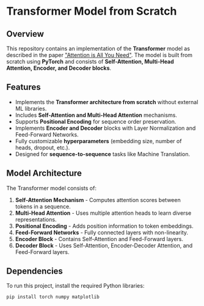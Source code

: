 # Transformer Model from Scratch

## Overview
This repository contains an implementation of the **Transformer** model as described in the paper [\"Attention is All You Need\"](https://proceedings.neurips.cc/paper_files/paper/2017/file/3f5ee243547dee91fbd053c1c4a845aa-Paper.pdf). The model is built from scratch using **PyTorch** and consists of **Self-Attention, Multi-Head Attention, Encoder, and Decoder blocks**. 

## Features
- Implements the **Transformer architecture from scratch** without external ML libraries.
- Includes **Self-Attention and Multi-Head Attention** mechanisms.
- Supports **Positional Encoding** for sequence order preservation.
- Implements **Encoder and Decoder** blocks with Layer Normalization and Feed-Forward Networks.
- Fully customizable **hyperparameters** (embedding size, number of heads, dropout, etc.).
- Designed for **sequence-to-sequence** tasks like Machine Translation.

## Model Architecture
The Transformer model consists of:

1. **Self-Attention Mechanism** - Computes attention scores between tokens in a sequence.
2. **Multi-Head Attention** - Uses multiple attention heads to learn diverse representations.
3. **Positional Encoding** - Adds position information to token embeddings.
4. **Feed-Forward Networks** - Fully connected layers with non-linearity.
5. **Encoder Block** - Contains Self-Attention and Feed-Forward layers.
6. **Decoder Block** - Uses Self-Attention, Encoder-Decoder Attention, and Feed-Forward layers.

## Dependencies
To run this project, install the required Python libraries:

```bash
pip install torch numpy matplotlib
